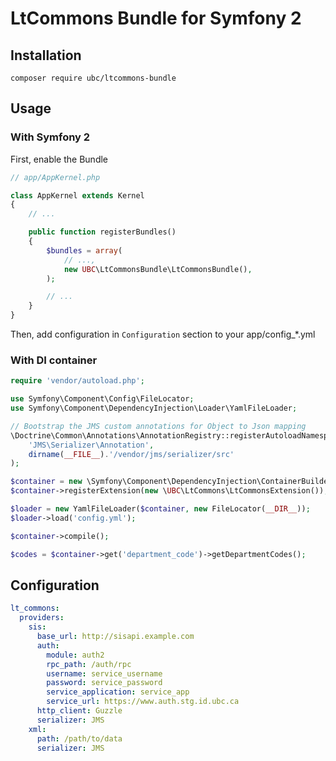 LtCommons Bundle for Symfony 2
==============================

Installation
------------
```
composer require ubc/ltcommons-bundle
```

Usage
-----
### With Symfony 2

First, enable the Bundle
```php
// app/AppKernel.php

class AppKernel extends Kernel
{
    // ...

    public function registerBundles()
    {
        $bundles = array(
            // ...,
            new UBC\LtCommonsBundle\LtCommonsBundle(),
        );

        // ...
    }
}
```

Then, add configuration in `Configuration` section to your app/config_*.yml

### With DI container
```php
require 'vendor/autoload.php';

use Symfony\Component\Config\FileLocator;
use Symfony\Component\DependencyInjection\Loader\YamlFileLoader;

// Bootstrap the JMS custom annotations for Object to Json mapping
\Doctrine\Common\Annotations\AnnotationRegistry::registerAutoloadNamespace(
    'JMS\Serializer\Annotation',
    dirname(__FILE__).'/vendor/jms/serializer/src'
);

$container = new \Symfony\Component\DependencyInjection\ContainerBuilder();
$container->registerExtension(new \UBC\LtCommons\LtCommonsExtension());

$loader = new YamlFileLoader($container, new FileLocator(__DIR__));
$loader->load('config.yml');

$container->compile();

$codes = $container->get('department_code')->getDepartmentCodes();
```

Configuration
-------------

```yml
lt_commons:
  providers:
    sis:
      base_url: http://sisapi.example.com
      auth:
        module: auth2
        rpc_path: /auth/rpc
        username: service_username 
        password: service_password 
        service_application: service_app
        service_url: https://www.auth.stg.id.ubc.ca
      http_client: Guzzle
      serializer: JMS
    xml:
      path: /path/to/data
      serializer: JMS
```